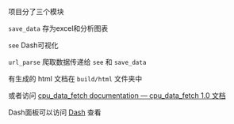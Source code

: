 项目分了三个模块

`save_data` 存为excel和分析图表

`see` Dash可视化

`url_parse` 爬取数据传递给 `see` 和 `save_data`



有生成的 html 文档在 `build/html` 文件夹中

或者访问 [cpu_data_fetch documentation — cpu_data_fetch 1.0 文档](http://123.60.134.108/html/index.html)

Dash面板可以访问 [Dash](http://123.60.134.108:8050/) 查看